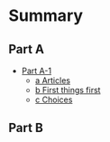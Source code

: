 # Summary

## Part A

* [Part A-1](README.md)
  * [a Articles](anart.md)
  * [b First things first](chapter1.md)
  * [c Choices](choosing-a-static-hosting-site.md)

## Part B

